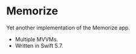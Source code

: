 # Memorize

Yet another implementation of the Memorize app.

* Multiple MVVMs.
* Written in Swift 5.7.
